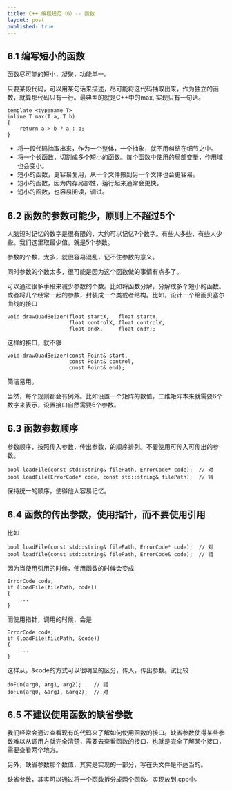 ```yaml
---
title: C++ 编程规范（6）-- 函数
layout: post
published: true
---
```


<a name="short_function"></a>
## 6.1 编写短小的函数
函数尽可能的短小，凝聚，功能单一。

只要某段代码，可以用某句话来描述，尽可能将这代码抽取出来，作为独立的函数，就算那代码只有一行。最典型的就是C++中的max, 实现只有一句话。

	template <typename T>
	inline T max(T a, T b)
	{
		return a > b ? a : b;
	}

* 将一段代码抽取出来，作为一个整体，一个抽象，就不用纠结在细节之中。
* 将一个长函数，切割成多个短小的函数。每个函数中使用的局部变量，作用域也会变小。
* 短小的函数，更容易复用，从一个文件搬到另一个文件也会更容易。
* 短小的函数，因为内存局部性，运行起来通常会更快。
* 短小的函数，也容易阅读，调试。

<a name="less_than_five"></a>
## 6.2 函数的参数可能少，原则上不超过5个
人脑短时记忆的数字是很有限的，大约可以记忆7个数字。有些人多些，有些人少些。我们这里取最少值，就是5个参数。

参数的个数，太多，就很容易混乱，记不住参数的意义。

同时参数的个数太多，很可能是因为这个函数做的事情有点多了。

可以通过很多手段来减少参数的个数。比如将函数分解，分解成多个短小的函数。或者将几个经常一起的参数，封装成一个类或者结构。比如，设计一个绘画贝塞尔曲线的接口

	void drawQuadBeizer(float startX,   float startY,
						float controlX, float controlY,
						float endX,     float endY);

这样的接口，就不够

	void drawQuadBeizer(const Point& start,
	                    const Point& control,
	                    const Point& end);

简洁易用。

当然，每个规则都会有例外。比如设置一个矩阵的数值，二维矩阵本来就需要6个数字来表示，设置接口自然需要6个参数。

<a name="order"></a>
## 6.3 函数参数顺序
参数顺序，按照传入参数，传出参数，的顺序排列。不要使用可传入可传出的参数。

	bool loadFile(const std::string& filePath, ErrorCode* code);  // 对
	bool loadFile(ErrorCode* code, const std::string& filePath);  // 错

保持统一的顺序，使得他人容易记忆。


<a name="use_pointer"></a>
## 6.4 函数的传出参数，使用指针，而不要使用引用
比如

	bool loadFile(const std::string& filePath, ErrorCode* code);  // 对
	bool loadfile(const std::string& filePath, ErrorCode& code);  // 错

因为当使用引用的时候，使用函数的时候会变成

	ErrorCode code;
	if (loadFile(filePath, code))
	{
		...
	}

而使用指针，调用的时候，会是

	ErrorCode code;
	if (loadFile(filePath, &code))
	{
		...
	}

这样从，&code的方式可以很明显的区分，传入，传出参数。试比较

	doFun(arg0, arg1, arg2);    // 错
	doFun(arg0, &arg1, &arg2);  // 对

<a name="default_args"></a>
## 6.5 不建议使用函数的缺省参数
我们经常会通过查看现有的代码来了解如何使用函数的接口。缺省参数使得某些参数难以从调用方就完全清楚，需要去查看函数的接口，也就是完全了解某个接口，需要查看两个地方。

另外，缺省参数那个数值，其实是实现的一部分，写在头文件是不适当的。

缺省参数，其实可以通过将一个函数拆分成两个函数。实现放到.cpp中。


